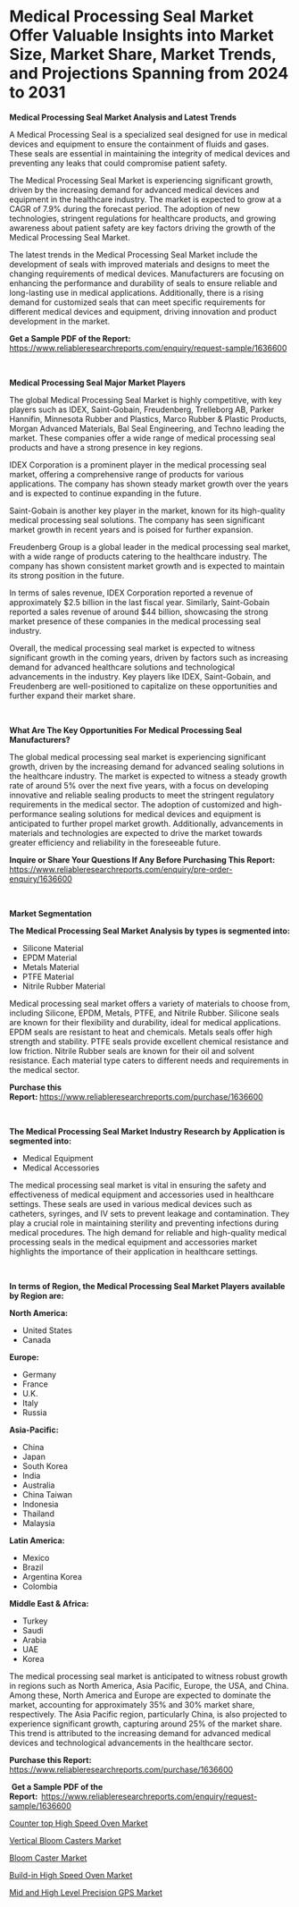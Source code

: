 <p><h1>Medical Processing Seal Market Offer Valuable Insights into Market Size, Market Share, Market Trends, and Projections Spanning from 2024 to 2031</h1></p><p><strong>Medical Processing Seal Market Analysis and Latest Trends</strong></p>
<p><p>A Medical Processing Seal is a specialized seal designed for use in medical devices and equipment to ensure the containment of fluids and gases. These seals are essential in maintaining the integrity of medical devices and preventing any leaks that could compromise patient safety.</p><p>The Medical Processing Seal Market is experiencing significant growth, driven by the increasing demand for advanced medical devices and equipment in the healthcare industry. The market is expected to grow at a CAGR of 7.9% during the forecast period. The adoption of new technologies, stringent regulations for healthcare products, and growing awareness about patient safety are key factors driving the growth of the Medical Processing Seal Market.</p><p>The latest trends in the Medical Processing Seal Market include the development of seals with improved materials and designs to meet the changing requirements of medical devices. Manufacturers are focusing on enhancing the performance and durability of seals to ensure reliable and long-lasting use in medical applications. Additionally, there is a rising demand for customized seals that can meet specific requirements for different medical devices and equipment, driving innovation and product development in the market.</p></p>
<p><strong>Get a Sample PDF of the Report:&nbsp;</strong> <a href="https://www.reliableresearchreports.com/enquiry/request-sample/1636600">https://www.reliableresearchreports.com/enquiry/request-sample/1636600</a></p>
<p>&nbsp;</p>
<p><strong>Medical Processing Seal Major Market Players</strong></p>
<p><p>The global Medical Processing Seal Market is highly competitive, with key players such as IDEX, Saint-Gobain, Freudenberg, Trelleborg AB, Parker Hannifin, Minnesota Rubber and Plastics, Marco Rubber & Plastic Products, Morgan Advanced Materials, Bal Seal Engineering, and Techno leading the market. These companies offer a wide range of medical processing seal products and have a strong presence in key regions.</p><p>IDEX Corporation is a prominent player in the medical processing seal market, offering a comprehensive range of products for various applications. The company has shown steady market growth over the years and is expected to continue expanding in the future.</p><p>Saint-Gobain is another key player in the market, known for its high-quality medical processing seal solutions. The company has seen significant market growth in recent years and is poised for further expansion.</p><p>Freudenberg Group is a global leader in the medical processing seal market, with a wide range of products catering to the healthcare industry. The company has shown consistent market growth and is expected to maintain its strong position in the future.</p><p>In terms of sales revenue, IDEX Corporation reported a revenue of approximately $2.5 billion in the last fiscal year. Similarly, Saint-Gobain reported a sales revenue of around $44 billion, showcasing the strong market presence of these companies in the medical processing seal industry.</p><p>Overall, the medical processing seal market is expected to witness significant growth in the coming years, driven by factors such as increasing demand for advanced healthcare solutions and technological advancements in the industry. Key players like IDEX, Saint-Gobain, and Freudenberg are well-positioned to capitalize on these opportunities and further expand their market share.</p></p>
<p>&nbsp;</p>
<p><strong>What Are The Key Opportunities For Medical Processing Seal Manufacturers?</strong></p>
<p><p>The global medical processing seal market is experiencing significant growth, driven by the increasing demand for advanced sealing solutions in the healthcare industry. The market is expected to witness a steady growth rate of around 5% over the next five years, with a focus on developing innovative and reliable sealing products to meet the stringent regulatory requirements in the medical sector. The adoption of customized and high-performance sealing solutions for medical devices and equipment is anticipated to further propel market growth. Additionally, advancements in materials and technologies are expected to drive the market towards greater efficiency and reliability in the foreseeable future.</p></p>
<p><strong>Inquire or Share Your Questions If Any Before Purchasing This Report:</strong> <a href="https://www.reliableresearchreports.com/enquiry/pre-order-enquiry/1636600">https://www.reliableresearchreports.com/enquiry/pre-order-enquiry/1636600</a></p>
<p>&nbsp;</p>
<p><strong>Market Segmentation</strong></p>
<p><strong>The Medical Processing Seal Market Analysis by types is segmented into:</strong></p>
<p><ul><li>Silicone Material</li><li>EPDM Material</li><li>Metals Material</li><li>PTFE Material</li><li>Nitrile Rubber Material</li></ul></p>
<p><p>Medical processing seal market offers a variety of materials to choose from, including Silicone, EPDM, Metals, PTFE, and Nitrile Rubber. Silicone seals are known for their flexibility and durability, ideal for medical applications. EPDM seals are resistant to heat and chemicals. Metals seals offer high strength and stability. PTFE seals provide excellent chemical resistance and low friction. Nitrile Rubber seals are known for their oil and solvent resistance. Each material type caters to different needs and requirements in the medical sector.</p></p>
<p><strong>Purchase this Report:&nbsp;</strong><a href="https://www.reliableresearchreports.com/purchase/1636600">https://www.reliableresearchreports.com/purchase/1636600</a></p>
<p>&nbsp;</p>
<p><strong>The Medical Processing Seal Market Industry Research by Application is segmented into:</strong></p>
<p><ul><li>Medical Equipment</li><li>Medical Accessories</li></ul></p>
<p><p>The medical processing seal market is vital in ensuring the safety and effectiveness of medical equipment and accessories used in healthcare settings. These seals are used in various medical devices such as catheters, syringes, and IV sets to prevent leakage and contamination. They play a crucial role in maintaining sterility and preventing infections during medical procedures. The high demand for reliable and high-quality medical processing seals in the medical equipment and accessories market highlights the importance of their application in healthcare settings.</p></p>
<p>&nbsp;</p>
<p><strong>In terms of Region, the Medical Processing Seal Market Players available by Region are:</strong></p>
<p>
    <p> <strong> North America: </strong>
        <ul>
            <li>United States</li>
            <li>Canada</li>
        </ul>
        </p> 
    <p> <strong> Europe: </strong>
        <ul>
            <li>Germany</li>
            <li>France</li>
            <li>U.K.</li>
            <li>Italy</li>
            <li>Russia</li>
        </ul>
        </p> 
    <p> <strong> Asia-Pacific: </strong>
        <ul>
            <li>China</li>
            <li>Japan</li>
            <li>South Korea</li>
            <li>India</li>
            <li>Australia</li>
            <li>China Taiwan</li>
            <li>Indonesia</li>
            <li>Thailand</li>
            <li>Malaysia</li>
        </ul>
        </p> 
    <p> <strong> Latin America: </strong>
        <ul>
            <li>Mexico</li>
            <li>Brazil</li>
            <li>Argentina Korea</li>
            <li>Colombia</li>
        </ul>
        </p> 
    <p> <strong> Middle East & Africa: </strong>
        <ul>
            <li>Turkey</li>
            <li>Saudi</li>
            <li>Arabia</li>
            <li>UAE</li>
            <li>Korea</li>
        </ul>
    </p>
    </p>
<p><p>The medical processing seal market is anticipated to witness robust growth in regions such as North America, Asia Pacific, Europe, the USA, and China. Among these, North America and Europe are expected to dominate the market, accounting for approximately 35% and 30% market share, respectively. The Asia Pacific region, particularly China, is also projected to experience significant growth, capturing around 25% of the market share. This trend is attributed to the increasing demand for advanced medical devices and technological advancements in the healthcare sector.</p></p>
<p><strong>Purchase this Report: </strong><a href="https://www.reliableresearchreports.com/purchase/1636600">https://www.reliableresearchreports.com/purchase/1636600</a></p>
<p>&nbsp;<strong>Get a Sample PDF of the Report:&nbsp;&nbsp;</strong><a href="https://www.reliableresearchreports.com/enquiry/request-sample/1636600">https://www.reliableresearchreports.com/enquiry/request-sample/1636600</a></p>
<p><strong></strong></p>
<p><p><a href="https://github.com/Krish2023na/Market-Research-Report-List-3/blob/main/counter-top-high-speed-oven-market.md">Counter top High Speed Oven Market</a></p><p><a href="https://issuu.com/reportprime-2/docs/vertical-bloom-casters-market-size-2030.pptx">Vertical Bloom Casters Market</a></p><p><a href="https://issuu.com/reportprime-2/docs/bloom-caster-market-size-2030.pptx">Bloom Caster Market</a></p><p><a href="https://github.com/Alonsoolds3wq1d81czn8rbol/Market-Research-Report-List-1/blob/main/build-in-high-speed-oven-market.md">Build-in High Speed Oven Market</a></p><p><a href="https://github.com/RickHolmes3/Market-Research-Report-List-3/blob/main/mid-and-high-level-precision-gps-market.md">Mid and High Level Precision GPS Market</a></p></p>